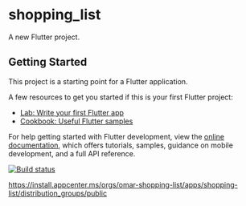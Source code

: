 # shopping_list

A new Flutter project.

## Getting Started

This project is a starting point for a Flutter application.

A few resources to get you started if this is your first Flutter project:

- [Lab: Write your first Flutter app](https://docs.flutter.dev/get-started/codelab)
- [Cookbook: Useful Flutter samples](https://docs.flutter.dev/cookbook)

For help getting started with Flutter development, view the
[online documentation](https://docs.flutter.dev/), which offers tutorials,
samples, guidance on mobile development, and a full API reference.

[![Build status](https://build.appcenter.ms/v0.1/apps/c50d7ec2-9b50-4cd7-bcc6-c2fd7fb28932/branches/main/badge)](https://appcenter.ms)

https://install.appcenter.ms/orgs/omar-shopping-list/apps/shopping-list/distribution_groups/public